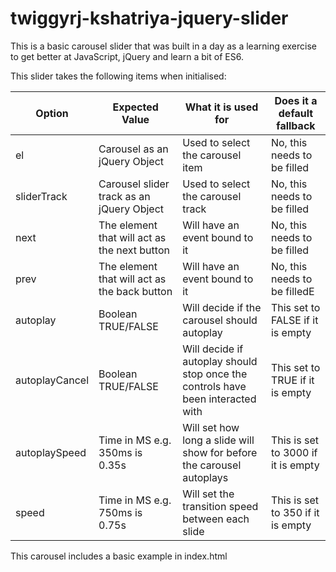 # twiggyrj-kshatriya-jquery-slider
This is a basic carousel slider that was built in a day as a learning exercise to get better at JavaScript, jQuery and learn a bit of ES6.

This slider takes the following items when initialised:

| Option | Expected Value | What it is used for | Does it a default fallback |
| ------ | -------------- | ------------------- | -------------------------- |
| el | Carousel as an jQuery Object | Used to select the carousel item | No, this needs to be filled |
| sliderTrack | Carousel slider track as an jQuery Object | Used to select the carousel track | No, this needs to be filled |
| next | The element that will act as the next button | Will have an event bound to it | No, this needs to be filled |
| prev | The element that will act as the back button | Will have an event bound to it | No, this needs to be filledE |
| autoplay | Boolean TRUE/FALSE | Will decide if the carousel should autoplay | This set to FALSE if it is empty |
| autoplayCancel | Boolean TRUE/FALSE | Will decide if autoplay should stop once the controls have been interacted with | This set to TRUE if it is empty |
| autoplaySpeed | Time in MS e.g. 350ms is 0.35s | Will set how long a slide will show for before the carousel autoplays | This is set to 3000 if it is empty |
| speed | Time in MS e.g. 750ms is 0.75s | Will set the transition speed between each slide | This is set to 350 if it is empty |

This carousel includes a basic example in index.html

